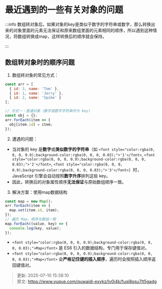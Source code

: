 # 最近遇到的一些有关对象的问题

:::info
数组转对象后，如果对象的key是类似于数字的字符串或数字，那么转换出来的对象里面的元素无法保证和原来数组里面的元素相同的顺序，所以遇到这种情况，将数组转换成map，这样转换后的顺序就会保持。

:::

## **<font style="color:rgba(0, 0, 0, 0.9);">数组转对象时的顺序问题</font>**
1. 数组转对象的常见方式：

```javascript
const arr = [
  { id: 3, name: 'Tom' },
  { id: 1, name: 'Jerry' },
  { id: 2, name: 'Spike' }
];

// 方式一：普通对象（数字或数字字符串作为 key）
const obj = {};
arr.forEach(item => {
  obj[item.id] = item;
});
```

2. 遭遇的问题：
+ <font style="color:rgba(0, 0, 0, 0.9);">当对象的 key 是</font>**<font style="color:rgba(0, 0, 0, 0.9);">数字</font>**<font style="color:rgba(0, 0, 0, 0.9);">或</font>**<font style="color:rgba(0, 0, 0, 0.9);">类似数字的字符串</font>**<font style="color:rgba(0, 0, 0, 0.9);">（如 </font>`<font style="color:rgba(0, 0, 0, 0.9);background-color:rgba(0, 0, 0, 0.03);">'1'</font>`<font style="color:rgba(0, 0, 0, 0.9);">, </font>`<font style="color:rgba(0, 0, 0, 0.9);background-color:rgba(0, 0, 0, 0.03);">'2'</font>`<font style="color:rgba(0, 0, 0, 0.9);">, </font>`<font style="color:rgba(0, 0, 0, 0.9);background-color:rgba(0, 0, 0, 0.03);">'3'</font>`<font style="color:rgba(0, 0, 0, 0.9);">）时，JavaScript 引擎会自动按照</font>**<font style="color:rgba(0, 0, 0, 0.9);">数字升序</font>**<font style="color:rgba(0, 0, 0, 0.9);">排列这些 key。</font>
+ <font style="color:rgba(0, 0, 0, 0.9);">因此，转换后的对象属性顺序</font>**<font style="color:rgba(0, 0, 0, 0.9);">无法保证</font>**<font style="color:rgba(0, 0, 0, 0.9);">与原始数组顺序一致。</font>
3. 解决方案：使用map数据结构

```javascript
const map = new Map();
arr.forEach(item => {
  map.set(item.id, item);
});
// 遍历 Map，顺序与数组一致
map.forEach((value, key) => {
  console.log(key, value);
});
```

+ `<font style="color:rgba(0, 0, 0, 0.9);background-color:rgba(0, 0, 0, 0.03);">Map</font>`<font style="color:rgba(0, 0, 0, 0.9);"> 是 ES6 引入的数据结构，专门用于保存键值对。</font>
+ `<font style="color:rgba(0, 0, 0, 0.9);background-color:rgba(0, 0, 0, 0.03);">Map</font>`<font style="color:rgba(0, 0, 0, 0.9);"> 会</font>**<font style="color:rgba(0, 0, 0, 0.9);">严格记住键的插入顺序</font>**<font style="color:rgba(0, 0, 0, 0.9);">，遍历时会按照插入顺序返回键值对。</font>





> 更新: 2025-07-10 15:38:10  
> 原文: <https://www.yuque.com/quwaidi-exykz/lv0i4k/fuqi8qsu7lt5gadg>
